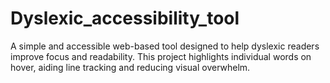 # Dyslexic_accessibility_tool
A simple and accessible web-based tool designed to help dyslexic readers improve focus and readability. This project highlights individual words on hover, aiding line tracking and reducing visual overwhelm.
